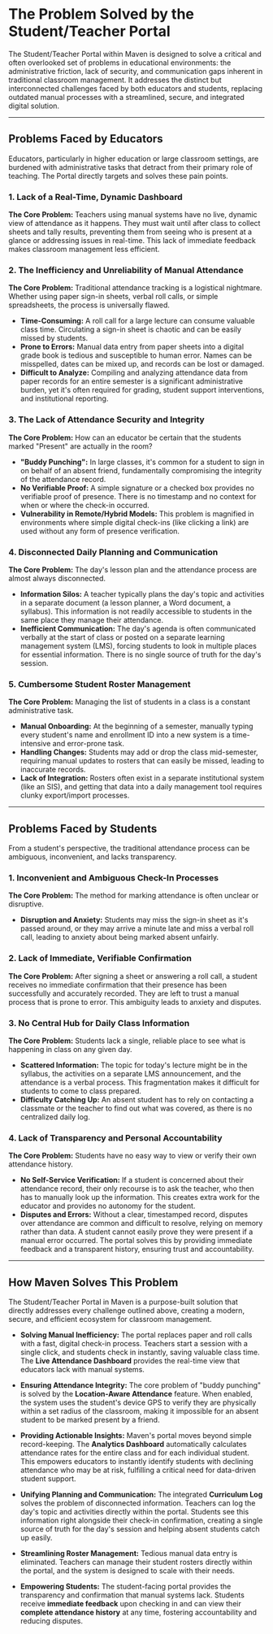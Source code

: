 # The Problem Solved by the Student/Teacher Portal

The Student/Teacher Portal within Maven is designed to solve a critical and often overlooked set of problems in educational environments: the administrative friction, lack of security, and communication gaps inherent in traditional classroom management. It addresses the distinct but interconnected challenges faced by both educators and students, replacing outdated manual processes with a streamlined, secure, and integrated digital solution.

---

## Problems Faced by Educators

Educators, particularly in higher education or large classroom settings, are burdened with administrative tasks that detract from their primary role of teaching. The Portal directly targets and solves these pain points.

### 1. Lack of a Real-Time, Dynamic Dashboard

**The Core Problem:** Teachers using manual systems have no live, dynamic view of attendance as it happens. They must wait until after class to collect sheets and tally results, preventing them from seeing who is present at a glance or addressing issues in real-time. This lack of immediate feedback makes classroom management less efficient.

### 2. The Inefficiency and Unreliability of Manual Attendance

**The Core Problem:** Traditional attendance tracking is a logistical nightmare. Whether using paper sign-in sheets, verbal roll calls, or simple spreadsheets, the process is universally flawed.

-   **Time-Consuming:** A roll call for a large lecture can consume valuable class time. Circulating a sign-in sheet is chaotic and can be easily missed by students.
-   **Prone to Errors:** Manual data entry from paper sheets into a digital grade book is tedious and susceptible to human error. Names can be misspelled, dates can be mixed up, and records can be lost or damaged.
-   **Difficult to Analyze:** Compiling and analyzing attendance data from paper records for an entire semester is a significant administrative burden, yet it's often required for grading, student support interventions, and institutional reporting.

### 3. The Lack of Attendance Security and Integrity

**The Core Problem:** How can an educator be certain that the students marked "Present" are actually in the room?

-   **"Buddy Punching":** In large classes, it's common for a student to sign in on behalf of an absent friend, fundamentally compromising the integrity of the attendance record.
-   **No Verifiable Proof:** A simple signature or a checked box provides no verifiable proof of presence. There is no timestamp and no context for when or where the check-in occurred.
-   **Vulnerability in Remote/Hybrid Models:** This problem is magnified in environments where simple digital check-ins (like clicking a link) are used without any form of presence verification.

### 4. Disconnected Daily Planning and Communication

**The Core Problem:** The day's lesson plan and the attendance process are almost always disconnected.

-   **Information Silos:** A teacher typically plans the day's topic and activities in a separate document (a lesson planner, a Word document, a syllabus). This information is not readily accessible to students in the same place they manage their attendance.
-   **Inefficient Communication:** The day's agenda is often communicated verbally at the start of class or posted on a separate learning management system (LMS), forcing students to look in multiple places for essential information. There is no single source of truth for the day's session.

### 5. Cumbersome Student Roster Management

**The Core Problem:** Managing the list of students in a class is a constant administrative task.

-   **Manual Onboarding:** At the beginning of a semester, manually typing every student's name and enrollment ID into a new system is a time-intensive and error-prone task.
-   **Handling Changes:** Students may add or drop the class mid-semester, requiring manual updates to rosters that can easily be missed, leading to inaccurate records.
-   **Lack of Integration:** Rosters often exist in a separate institutional system (like an SIS), and getting that data into a daily management tool requires clunky export/import processes.

---

## Problems Faced by Students

From a student's perspective, the traditional attendance process can be ambiguous, inconvenient, and lacks transparency.

### 1. Inconvenient and Ambiguous Check-In Processes

**The Core Problem:** The method for marking attendance is often unclear or disruptive.

-   **Disruption and Anxiety:** Students may miss the sign-in sheet as it's passed around, or they may arrive a minute late and miss a verbal roll call, leading to anxiety about being marked absent unfairly.

### 2. Lack of Immediate, Verifiable Confirmation

**The Core Problem:** After signing a sheet or answering a roll call, a student receives no immediate confirmation that their presence has been successfully and accurately recorded. They are left to trust a manual process that is prone to error. This ambiguity leads to anxiety and disputes.

### 3. No Central Hub for Daily Class Information

**The Core Problem:** Students lack a single, reliable place to see what is happening in class on any given day.

-   **Scattered Information:** The topic for today's lecture might be in the syllabus, the activities on a separate LMS announcement, and the attendance is a verbal process. This fragmentation makes it difficult for students to come to class prepared.
-   **Difficulty Catching Up:** An absent student has to rely on contacting a classmate or the teacher to find out what was covered, as there is no centralized daily log.

### 4. Lack of Transparency and Personal Accountability

**The Core Problem:** Students have no easy way to view or verify their own attendance history.

-   **No Self-Service Verification:** If a student is concerned about their attendance record, their only recourse is to ask the teacher, who then has to manually look up the information. This creates extra work for the educator and provides no autonomy for the student.
-   **Disputes and Errors:** Without a clear, timestamped record, disputes over attendance are common and difficult to resolve, relying on memory rather than data. A student cannot easily prove they were present if a manual error occurred. The portal solves this by providing immediate feedback and a transparent history, ensuring trust and accountability.

---

## How Maven Solves This Problem

The Student/Teacher Portal in Maven is a purpose-built solution that directly addresses every challenge outlined above, creating a modern, secure, and efficient ecosystem for classroom management.

-   **Solving Manual Inefficiency:** The portal replaces paper and roll calls with a fast, digital check-in process. Teachers start a session with a single click, and students check in instantly, saving valuable class time. The **Live Attendance Dashboard** provides the real-time view that educators lack with manual systems.

-   **Ensuring Attendance Integrity:** The core problem of "buddy punching" is solved by the **Location-Aware Attendance** feature. When enabled, the system uses the student's device GPS to verify they are physically within a set radius of the classroom, making it impossible for an absent student to be marked present by a friend.

-   **Providing Actionable Insights:** Maven's portal moves beyond simple record-keeping. The **Analytics Dashboard** automatically calculates attendance rates for the entire class and for each individual student. This empowers educators to instantly identify students with declining attendance who may be at risk, fulfilling a critical need for data-driven student support.

-   **Unifying Planning and Communication:** The integrated **Curriculum Log** solves the problem of disconnected information. Teachers can log the day's topic and activities directly within the portal. Students see this information right alongside their check-in confirmation, creating a single source of truth for the day's session and helping absent students catch up easily.

-   **Streamlining Roster Management:** Tedious manual data entry is eliminated. Teachers can manage their student rosters directly within the portal, and the system is designed to scale with their needs.

-   **Empowering Students:** The student-facing portal provides the transparency and confirmation that manual systems lack. Students receive **immediate feedback** upon checking in and can view their **complete attendance history** at any time, fostering accountability and reducing disputes.